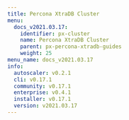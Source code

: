 ```yaml
---
title: Percona XtraDB Cluster
menu:
  docs_v2021.03.17:
    identifier: px-cluster
    name: Percona XtraDB Cluster
    parent: px-percona-xtradb-guides
    weight: 25
menu_name: docs_v2021.03.17
info:
  autoscaler: v0.2.1
  cli: v0.17.1
  community: v0.17.1
  enterprise: v0.4.1
  installer: v0.17.1
  version: v2021.03.17
---
```


